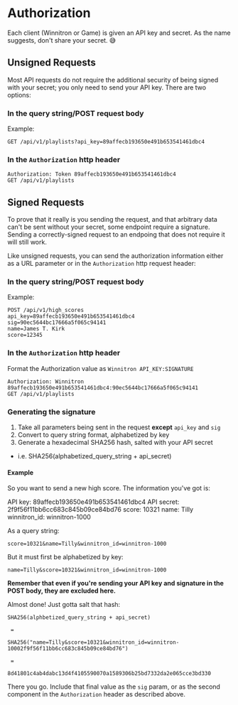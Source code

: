 # Authorization

Each client (Winnitron or Game) is given an API key and secret. As the name suggests, don't share your secret. 😅

## Unsigned Requests

Most API requests do not require the additional security of being signed with your secret; you only need to send your API key. There are two options:

### In the query string/POST request body

Example:

`GET /api/v1/playlists?api_key=89affecb193650e491b653541461dbc4`

### In the `Authorization` http header

```
Authorization: Token 89affecb193650e491b653541461dbc4
GET /api/v1/playlists
```


## Signed Requests

To prove that it really is you sending the request, and that arbitrary data can't be sent without your secret, some endpoint require a signature. Sending a correctly-signed request to an endpoing that does not require it will still work.

Like unsigned requests, you can send the authorization information either as a URL parameter or in the `Authorization` http request header:

### In the query string/POST request body

Example:

```
POST /api/v1/high_scores
api_key=89affecb193650e491b653541461dbc4
sig=90ec5644bc17666a5f065c94141
name=James T. Kirk
score=12345
```

### In the `Authorization` http header

Format the Authorization value as `Winnitron API_KEY:SIGNATURE`

```
Authorization: Winnitron 89affecb193650e491b653541461dbc4:90ec5644bc17666a5f065c94141
GET /api/v1/playlists
```

### Generating the signature

1. Take all parameters being sent in the request **except** `api_key` and `sig`
2. Convert to query string format, alphabetized by key
3. Generate a hexadecimal SHA256 hash, salted with your API secret
  - i.e. SHA256(alphabetized_query_string + api_secret)

#### Example

So you want to send a new high score. The information you've got is:

API key: 89affecb193650e491b653541461dbc4
API secret: 2f9f56f11bb6cc683c845b09ce84bd76
score: 10321
name: Tilly
winnitron_id: winnitron-1000

As a query string:

`score=10321&name=Tilly&winnitron_id=winnitron-1000`

But it must first be alphabetized by key:

`name=Tilly&score=10321&winnitron_id=winnitron-1000`

**Remember that even if you're sending your API key and signature in the POST body, they are excluded here.**

Almost done! Just gotta salt that hash:

```
SHA256(alphbetized_query_string + api_secret)

 =

SHA256("name=Tilly&score=10321&winnitron_id=winnitron-10002f9f56f11bb6cc683c845b09ce84bd76")

 =

8d41801c4ab4dabc13d4f4105590070a1589306b25bd7332da2e065cce3bd330
```

There you go. Include that final value as the `sig` param, or as the second component in the `Authorization` header as described above.
